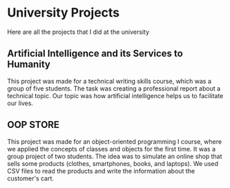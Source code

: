# University Projects
Here are all the projects that I did at the university 

## Artificial Intelligence and its Services to Humanity
This project was made for a technical writing skills course, which was a group of five students. The task was creating a professional report about a technical topic. Our topic was how artificial intelligence helps us to facilitate our lives.

## OOP STORE
This project was made for an object-oriented programming I course, where we applied the concepts of classes and objects for the first time. It was a group project of two students. The idea was to simulate an online shop that sells some products (clothes, smartphones, books, and laptops). We used CSV files to read the products and write the information about the customer's cart.
